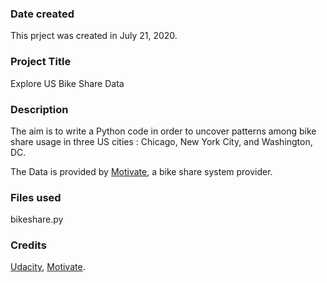 ### Date created
This prject was created in July 21, 2020.

### Project Title
Explore US Bike Share Data

### Description
The aim is to write a Python code in order to uncover patterns among bike share usage in three US cities : Chicago, New York City, and Washington, DC.

The Data is provided by [Motivate](https://www.motivateco.com/), a bike share system provider.

### Files used
bikeshare.py

### Credits
[Udacity](https://udacity.com), [Motivate](https://www.motivateco.com/).
